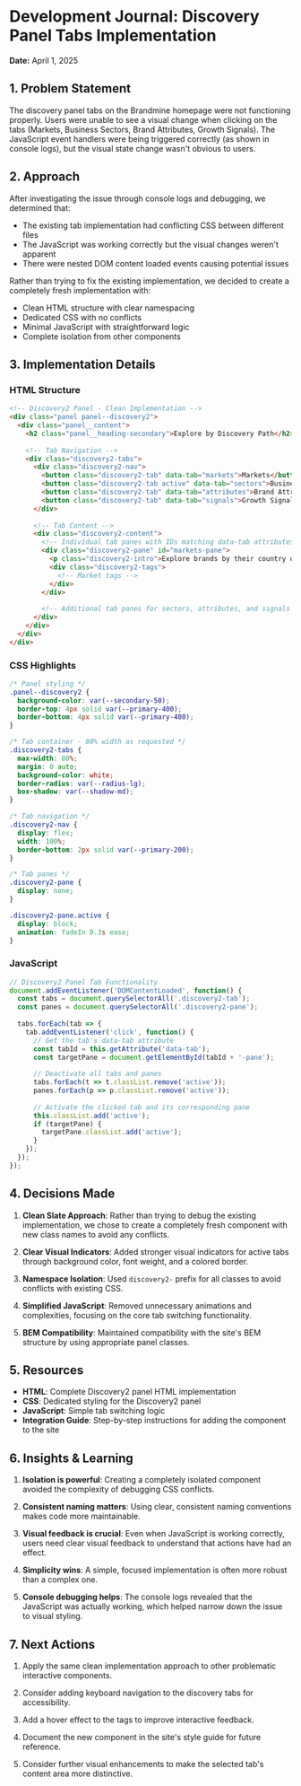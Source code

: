 # Development Journal: Discovery Panel Tabs Implementation
**Date:** April 1, 2025

## 1. Problem Statement
The discovery panel tabs on the Brandmine homepage were not functioning properly. Users were unable to see a visual change when clicking on the tabs (Markets, Business Sectors, Brand Attributes, Growth Signals). The JavaScript event handlers were being triggered correctly (as shown in console logs), but the visual state change wasn't obvious to users.

## 2. Approach
After investigating the issue through console logs and debugging, we determined that:
- The existing tab implementation had conflicting CSS between different files
- The JavaScript was working correctly but the visual changes weren't apparent
- There were nested DOM content loaded events causing potential issues

Rather than trying to fix the existing implementation, we decided to create a completely fresh implementation with:
- Clean HTML structure with clear namespacing
- Dedicated CSS with no conflicts
- Minimal JavaScript with straightforward logic
- Complete isolation from other components

## 3. Implementation Details

### HTML Structure
```html
<!-- Discovery2 Panel - Clean Implementation -->
<div class="panel panel--discovery2">
  <div class="panel__content">
    <h2 class="panel__heading-secondary">Explore by Discovery Path</h2>
    
    <!-- Tab Navigation -->
    <div class="discovery2-tabs">
      <div class="discovery2-nav">
        <button class="discovery2-tab" data-tab="markets">Markets</button>
        <button class="discovery2-tab active" data-tab="sectors">Business Sectors</button>
        <button class="discovery2-tab" data-tab="attributes">Brand Attributes</button>
        <button class="discovery2-tab" data-tab="signals">Growth Signals</button>
      </div>
      
      <!-- Tab Content -->
      <div class="discovery2-content">
        <!-- Individual tab panes with IDs matching data-tab attributes -->
        <div class="discovery2-pane" id="markets-pane">
          <p class="discovery2-intro">Explore brands by their country of origin within the BRICS+ markets.</p>
          <div class="discovery2-tags">
            <!-- Market tags -->
          </div>
        </div>
        
        <!-- Additional tab panes for sectors, attributes, and signals -->
      </div>
    </div>
  </div>
</div>
```

### CSS Highlights
```css
/* Panel styling */
.panel--discovery2 {
  background-color: var(--secondary-50);
  border-top: 4px solid var(--primary-400);
  border-bottom: 4px solid var(--primary-400);
}

/* Tab container - 80% width as requested */
.discovery2-tabs {
  max-width: 80%;
  margin: 0 auto;
  background-color: white;
  border-radius: var(--radius-lg);
  box-shadow: var(--shadow-md);
}

/* Tab navigation */
.discovery2-nav {
  display: flex;
  width: 100%;
  border-bottom: 2px solid var(--primary-200);
}

/* Tab panes */
.discovery2-pane {
  display: none;
}

.discovery2-pane.active {
  display: block;
  animation: fadeIn 0.3s ease;
}
```

### JavaScript
```javascript
// Discovery2 Panel Tab Functionality
document.addEventListener('DOMContentLoaded', function() {
  const tabs = document.querySelectorAll('.discovery2-tab');
  const panes = document.querySelectorAll('.discovery2-pane');
  
  tabs.forEach(tab => {
    tab.addEventListener('click', function() {
      // Get the tab's data-tab attribute
      const tabId = this.getAttribute('data-tab');
      const targetPane = document.getElementById(tabId + '-pane');
      
      // Deactivate all tabs and panes
      tabs.forEach(t => t.classList.remove('active'));
      panes.forEach(p => p.classList.remove('active'));
      
      // Activate the clicked tab and its corresponding pane
      this.classList.add('active');
      if (targetPane) {
        targetPane.classList.add('active');
      }
    });
  });
});
```

## 4. Decisions Made
1. **Clean Slate Approach**: Rather than trying to debug the existing implementation, we chose to create a completely fresh component with new class names to avoid any conflicts.

2. **Clear Visual Indicators**: Added stronger visual indicators for active tabs through background color, font weight, and a colored border.

3. **Namespace Isolation**: Used `discovery2-` prefix for all classes to avoid conflicts with existing CSS.

4. **Simplified JavaScript**: Removed unnecessary animations and complexities, focusing on the core tab switching functionality.

5. **BEM Compatibility**: Maintained compatibility with the site's BEM structure by using appropriate panel classes.

## 5. Resources
- **HTML**: Complete Discovery2 panel HTML implementation
- **CSS**: Dedicated styling for the Discovery2 panel
- **JavaScript**: Simple tab switching logic
- **Integration Guide**: Step-by-step instructions for adding the component to the site

## 6. Insights & Learning
1. **Isolation is powerful**: Creating a completely isolated component avoided the complexity of debugging CSS conflicts.

2. **Consistent naming matters**: Using clear, consistent naming conventions makes code more maintainable.

3. **Visual feedback is crucial**: Even when JavaScript is working correctly, users need clear visual feedback to understand that actions have had an effect.

4. **Simplicity wins**: A simple, focused implementation is often more robust than a complex one.

5. **Console debugging helps**: The console logs revealed that the JavaScript was actually working, which helped narrow down the issue to visual styling.

## 7. Next Actions
1. Apply the same clean implementation approach to other problematic interactive components.

2. Consider adding keyboard navigation to the discovery tabs for accessibility.

3. Add a hover effect to the tags to improve interactive feedback.

4. Document the new component in the site's style guide for future reference.

5. Consider further visual enhancements to make the selected tab's content area more distinctive.

